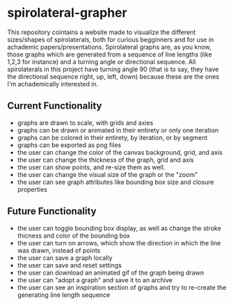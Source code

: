 # spirolateral-grapher

This repository cointains a website made to visualize the different sizes/shapes of spirolaterals, both for curious begginners and for use in achademic papers/presentations. Spirolateral graphs are, as you know, those graphs which are generated from a sequence of line lengths (like 1,2,3 for instance) and a turning angle or directional sequence. All spirolaterals in this project have turning angle 90 (that is to say, they have the directional sequence right, up, left, down) because these are the ones I'm achademically interested in. 

## Current Functionality 
- graphs are drawn to scale, with grids and axies 
- graphs can be drawn or animated in their entirety or only one iteration 
- graphs can be colored in their entirety, by iteration, or by segment
- graphs can be exported as png files 
- the user can change the color of the canvas background, grid, and axis
- the user can change the thickness of the graph, grid and axis
- the user can show points, and re-size them as well. 
- the user can change the visual size of the graph or the "zoom" 
- the user can see graph attributes like bounding box size and closure properties 

## Future Functionality
- the user can toggle bounding box display, as well as change the stroke thicness and color of the bounding box 
- the user can turn on arrows, which show the direction in which the line was drawn, instead of points 
- the user can save a graph locally 
- the user can save and reset settings 
- the user can download an animated gif of the graph being drawn
- the user can "adopt a graph" and save it to an archive
- the user can see an inspiration section of graphs and try to re-create the generating line length sequence 
